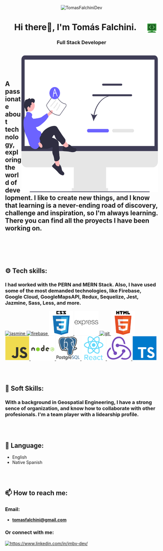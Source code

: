 <div align="center">
<img width="700" height="400" src="https://user-images.githubusercontent.com/108646907/202974570-f3a5168b-ae94-46b7-9ed0-1029014241f3.gif" alt="TomasFalchiniDev" />
 </div>
<div>
 <img align="right" margin="-20 0 0 0" width="40" height="40" src="./icons8-google-code.svg" alt="TomasFalchiniDev" />
 <div>
<h1 align="center">Hi there👋, I'm Tomás Falchini.</h1> 
  </div>

<h3 align="center">Full Stack Developer</h3>
    
<br>
 <img align="right" width="450" height="450" margin="0 0 80 0" src="./undraw_online_test_re_kyfx.svg" alt="TomasFalchiniDev"/>
<br>
 <br>
 <br>
 
<div align="center">
 
 <p>
  
<h2 align="left">A passionate about technology, exploring the world of development. I like to create new things, and I know that learning is a never-ending road of discovery, challenge and inspiration, so I'm always learning. There you can find all the proyects I have been working on. </h2>
 

 
 </p>
</div>


<br>
<br>
<br>
<br>

## ⚙️ Tech skills:

### I had worked with the PERN and MERN Stack. Also, I have used some of the most demanded technologies, like Firebase, Google Cloud, GoogleMapsAPI, Redux, Sequelize, Jest, Jazmine, Sass, Less, and more. 
<p align="center"> <p align="left"><a href="https://jasmine.github.io/" target="_blank" rel="noreferrer"> <img src="https://www.vectorlogo.zone/logos/jasmine/jasmine-icon.svg" alt="jasmine" width="40" height="40"/> </a>  <a href="https://firebase.google.com/" target="_blank" rel="noreferrer"> <img src="https://www.vectorlogo.zone/logos/firebase/firebase-icon.svg" alt="firebase"  <a href="https://www.w3schools.com/css/" target="_blank" rel="noreferrer"> <img src="https://raw.githubusercontent.com/devicons/devicon/master/icons/css3/css3-original-wordmark.svg" alt="css3" width="80" height="80"/> </a> <a href="https://expressjs.com" target="_blank" rel="noreferrer"> <img src="https://raw.githubusercontent.com/devicons/devicon/master/icons/express/express-original-wordmark.svg" alt="express" width="80" height="80"/> </a> <a href="https://git-scm.com/" target="_blank" rel="noreferrer"> <img src="https://www.vectorlogo.zone/logos/git-scm/git-scm-icon.svg" alt="git" width="80" height="80"/> </a></a> <a href="https://www.w3.org/html/" target="_blank" rel="noreferrer"> <img src="https://raw.githubusercontent.com/devicons/devicon/master/icons/html5/html5-original-wordmark.svg" alt="html5" width="80" height="80"/> </a><a href="https://developer.mozilla.org/en-US/docs/Web/JavaScript" target="_blank" rel="noreferrer"> <img src="https://raw.githubusercontent.com/devicons/devicon/master/icons/javascript/javascript-original.svg" alt="javascript" width="80" height="80"/> </a><a href="https://nodejs.org" target="_blank" rel="noreferrer"> <img src="https://raw.githubusercontent.com/devicons/devicon/master/icons/nodejs/nodejs-original-wordmark.svg" alt="nodejs" width="80" height="80"/> </a> <a href="https://www.postgresql.org" target="_blank" rel="noreferrer"> <img src="https://raw.githubusercontent.com/devicons/devicon/master/icons/postgresql/postgresql-original-wordmark.svg" alt="postgresql" width="80" height="80"/> </a> <a href="https://reactjs.org/" target="_blank" rel="noreferrer"> <img src="https://raw.githubusercontent.com/devicons/devicon/master/icons/react/react-original-wordmark.svg" alt="react" width="80" height="80"/> </a> <a href="https://redux.js.org" target="_blank" rel="noreferrer"> <img src="https://raw.githubusercontent.com/devicons/devicon/master/icons/redux/redux-original.svg" alt="redux" width="80" height="80"/> </a> <a href="https://www.typescriptlang.org/" target="_blank" rel="noreferrer"> <img src="https://raw.githubusercontent.com/devicons/devicon/master/icons/typescript/typescript-original.svg" alt="typescript" width="80" height="80"/> </a> </p>

<br>
<br>

## 🤝 Soft Skills:


### With a background in Geospatial Engineering, I have a strong sence of organization, and know how to collaborate with other profesionals. I'm a team player with a lidearship profile.

<br>
<br>

## 💬 Language:

 - English
 - Native Spanish

<br>
<br>


## 📫 How to reach me:

### Email:
- **tomasfalchini@gmail.com**



<h3 align="left">Or connect with me:</h3>
<p align="left">
<a href="https://www.linkedin.com/in/tomasfalchini/" target="blank"><img align="center" src="https://raw.githubusercontent.com/rahuldkjain/github-profile-readme-generator/master/src/images/icons/Social/linked-in-alt.svg" alt="https://www.linkedin.com/in/jmbv-dev/" height="25" width="34" /></a>
</p>

 </div>



<!---
TomasFalchini/TomasFalchini is a ✨ special ✨ repository because its `README.md` (this file) appears on your GitHub profile.
You can click the Preview link to take a look at your changes.
--->


